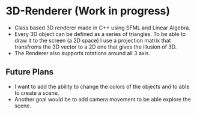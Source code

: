 # 3D-Renderer (Work in progress)
- Class based 3D renderer made in C++ using SFML and Linear Algebra.
- Every 3D object can be defined as a series of triangles. To be able to draw it to the screen (a 2D space) I use a projection matrix that transfroms the 3D vector to a 2D one that gives the illusion of 3D.
- The Renderer also supports rotations around all 3 axis.

## Future Plans
- I want to add the ability to change the colors of the objects and to able to create a scene.
- Another goal would be to add camera movement to be able explore the scene.
